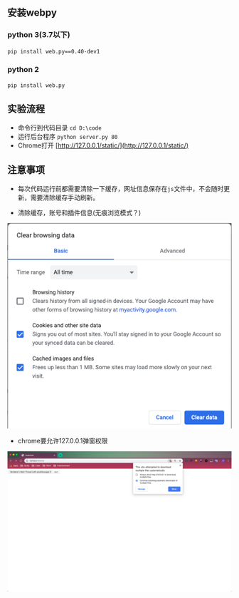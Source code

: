 
## 安装webpy

### python 3(3.7以下)

`pip install web.py==0.40-dev1`

### python 2

`pip install web.py`

## 实验流程

* 命令行到代码目录 `cd D:\code`
* 运行后台程序 `python server.py 80`
* Chrome打开 [http://127.0.0.1/static/](http://127.0.0.1/static/)

## 注意事项

* 每次代码运行前都需要清除一下缓存，网址信息保存在`js`文件中，不会随时更新，需要清除缓存手动刷新。

* 清除缓存，账号和插件信息(无痕浏览模式？)

<center>

![](clear.png)

</center>

* chrome要允许127.0.0.1弹窗权限

<center>

![](permission.png)

</center>